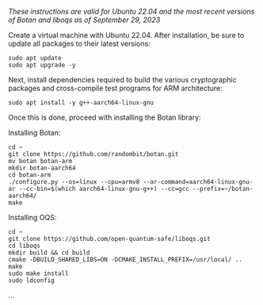 *These instructions are valid for Ubuntu 22.04 and the most recent versions of Botan and liboqs as of September 29, 2023*

Create a virtual machine with Ubuntu 22.04. After installation, be sure to update all packages to their latest versions:

    sudo apt update
    sudo apt upgrade -y

Next, install dependencies required to build the various cryptographic packages and cross-compile test programs for ARM architecture:

    sudo apt install -y g++-aarch64-linux-gnu

Once this is done, proceed with installing the Botan library:


Installing Botan:
    
    
    cd ~
    git clone https://github.com/randombit/botan.git
    mv botan botan-arm
    mkdir botan-aarch64
    cd botan-arm
    ./configure.py --os=linux --cpu=armv8 --ar-command=aarch64-linux-gnu-ar --cc-bin=$(which aarch64-linux-gnu-g++) --cc=gcc --prefix=~/botan-aarch64/
    make

Installing OQS:

    cd ~
    git clone https://github.com/open-quantum-safe/liboqs.git
    cd liboqs
    mkdir build && cd build
    cmake -DBUILD_SHARED_LIBS=ON -DCMAKE_INSTALL_PREFIX=/usr/local/ ..
    make
    sudo make install
    sudo ldconfig

...
